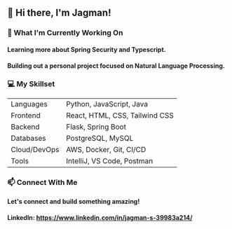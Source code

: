## 👋 Hi there, I'm Jagman!

### 🌱 What I'm Currently Working On
#### Learning more about Spring Security and Typescript.

#### Building out a personal project focused on Natural Language Processing.

### 💻 My Skillset
| |  |
| --- | --- |
| Languages | Python, JavaScript, Java |
| Frontend | React, HTML, CSS, Tailwind CSS |
| Backend | Flask, Spring Boot |
| Databases | PostgreSQL, MySQL |
| Cloud/DevOps | AWS, Docker, Git, CI/CD |
| Tools | IntelliJ, VS Code, Postman |

### 📫 Connect With Me
#### Let's connect and build something amazing!
#### LinkedIn: https://www.linkedin.com/in/jagman-s-39983a214/
